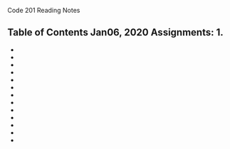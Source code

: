 Code 201 Reading Notes

Table of Contents
Jan06, 2020 Assignments:
  1.
  -
  -
  -
  -
  -
  -
  -
  -
  -
  -
  -
  -
  -
  -
